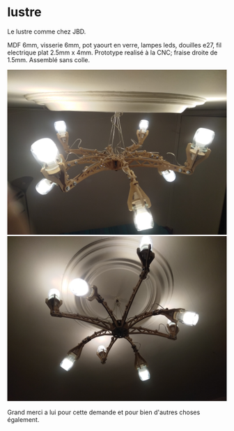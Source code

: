 # lustre
Le lustre comme chez JBD.

MDF 6mm, visserie 6mm, pot yaourt en verre, lampes leds, douilles e27, fil electrique plat 2.5mm x 4mm.
Prototype realisé à la CNC; fraise droite de 1.5mm.
Assemblé sans colle.

<img src="/img/IMG_20190224_184649.jpg" alt="drawing" width="800"/>
<img src="/img/IMG_20190224_184334.jpg" alt="drawing" width="800"/>

Grand merci a lui pour cette demande et pour bien d'autres choses également.
